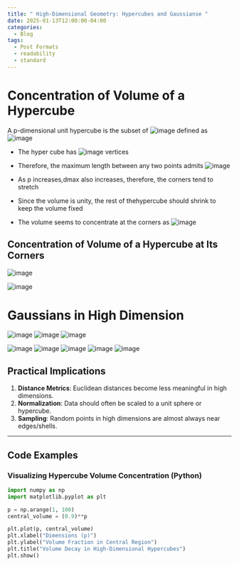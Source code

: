 ```yaml
---
title: " High-Dimensional Geometry: Hypercubes and Gaussianse "
date: 2025-01-13T12:00:00-04:00
categories:
  - Blog
tags:
  - Post Formats
  - readability
  - standard
---
```




# Concentration of Volume of a Hypercube

A p-dimensional unit hypercube is the subset of ![image](https://github.com/user-attachments/assets/b69a96c6-5ef9-4b38-a6ae-a1fb860b68a1) defined as
![image](https://github.com/user-attachments/assets/155eafe8-a47e-40ae-ad23-f8b1592b1bb1)

 - The hyper cube has ![image](https://github.com/user-attachments/assets/5cbe5866-e4ab-4631-914e-b04c56f091fc) vertices
 - Therefore, the maximum length between any two points admits ![image](https://github.com/user-attachments/assets/c47e9172-4f4f-4ff7-b500-0c66994b6978)


 - As p increases,dmax also increases, therefore, the corners tend to stretch
 - Since the volume is unity, the rest of thehypercube should shrink to
 keep the volume fixed
 - The volume seems to concentrate at the corners as ![image](https://github.com/user-attachments/assets/d60d93f9-eae4-4c0e-80d3-9afd5e2c57a9)

## Concentration of Volume of a Hypercube at Its Corners

![image](https://github.com/user-attachments/assets/3e06416a-406d-4a6b-b322-6d55ebe08a10)

![image](https://github.com/user-attachments/assets/4ef7b808-5c5c-4341-81f4-46fd076112a9)



# Gaussians in High Dimension

![image](https://github.com/user-attachments/assets/6625b2e1-472d-4df2-9b28-8dfeb0629fdc)
![image](https://github.com/user-attachments/assets/27f97852-ae03-4f70-9786-dd1932673d5d)
![image](https://github.com/user-attachments/assets/a616fac9-7f3c-40aa-a424-a7bfd4bbc2cb)

![image](https://github.com/user-attachments/assets/75a05458-3e65-46e1-905d-0530f56ac836)
![image](https://github.com/user-attachments/assets/10d8fd40-14c9-4a81-950d-1ee57a57be23)
![image](https://github.com/user-attachments/assets/9b1208d5-0f6f-46b1-a0e3-2daaeb02e076)
![image](https://github.com/user-attachments/assets/025ecec5-353b-43bc-a0f1-e7b3710d151f)
![image](https://github.com/user-attachments/assets/8f0471c7-8528-4b25-9064-3706a8252d44)

## Practical Implications

1. **Distance Metrics**: Euclidean distances become less meaningful in high dimensions.
2. **Normalization**: Data should often be scaled to a unit sphere or hypercube.
3. **Sampling**: Random points in high dimensions are almost always near edges/shells.

---

## Code Examples

### Visualizing Hypercube Volume Concentration (Python)
```python
import numpy as np
import matplotlib.pyplot as plt

p = np.arange(1, 100)
central_volume = (0.9)**p

plt.plot(p, central_volume)
plt.xlabel("Dimensions (p)")
plt.ylabel("Volume Fraction in Central Region")
plt.title("Volume Decay in High-Dimensional Hypercubes")
plt.show()



